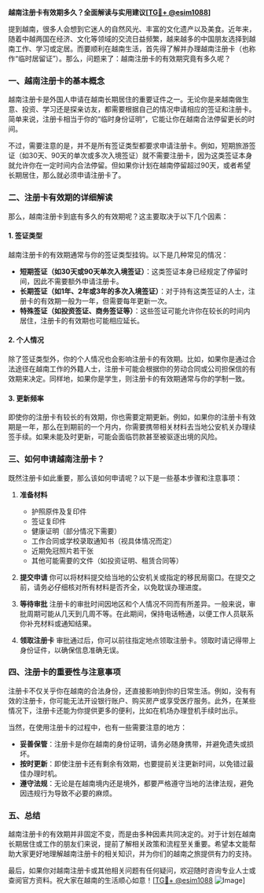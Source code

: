 **越南注册卡有效期多久？全面解读与实用建议[[TG💪+ @esim1088](https://t.me/s/esim1088)]**

提到越南，很多人会想到它迷人的自然风光、丰富的文化遗产以及美食。近年来，随着中越两国在经济、文化等领域的交流日益频繁，越来越多的中国朋友选择到越南工作、学习或定居。而要顺利在越南生活，首先得了解并办理越南注册卡（也称作“临时居留证”）。那么，问题来了：越南注册卡的有效期究竟有多久呢？

### 一、越南注册卡的基本概念

越南注册卡是外国人申请在越南长期居住的重要证件之一。无论你是来越南做生意、投资、学习还是探亲访友，都需要根据自己的情况申请相应的签证和注册卡。简单来说，注册卡相当于你的“临时身份证明”，它能让你在越南合法停留更长的时间。

不过，需要注意的是，并不是所有签证类型都要求申请注册卡。例如，短期旅游签证（如30天、90天的单次或多次入境签证）就不需要注册卡，因为这类签证本身就允许你在一定时间内合法停留。但如果你计划在越南停留超过90天，或者希望长期居住，那么就必须申请注册卡了。

### 二、注册卡有效期的详细解读

那么，越南注册卡到底有多久的有效期呢？这主要取决于以下几个因素：

#### 1. 签证类型
越南注册卡的有效期通常与你的签证类型挂钩。以下是几种常见的情况：
- **短期签证（如30天或90天单次入境签证）**：这类签证本身已经规定了停留时间，因此不需要额外申请注册卡。
- **长期签证（如1年、2年或3年的多次入境签证）**：对于持有这类签证的人士，注册卡的有效期一般为一年，但需要每年更新一次。
- **特殊签证（如投资签证、商务签证等）**：这些签证可能允许你在较长的时间内居住，注册卡的有效期也可能相应延长。

#### 2. 个人情况
除了签证类型外，你的个人情况也会影响注册卡的有效期。比如，如果你是通过合法途径在越南工作的外籍人士，注册卡可能会根据你的劳动合同或公司担保信的有效期来决定。同样地，如果你是学生，则注册卡的有效期通常与你的学制一致。

#### 3. 更新频率
即使你的注册卡有较长的有效期，你也需要定期更新。例如，如果你的注册卡有效期是一年，那么在到期前的一个月内，你需要携带相关材料去当地公安机关办理续签手续。如果未能及时更新，可能会面临罚款甚至被驱逐出境的风险。

### 三、如何申请越南注册卡？

既然注册卡如此重要，那么该如何申请呢？以下是一些基本步骤和注意事项：

1. **准备材料**
   - 护照原件及复印件
   - 签证复印件
   - 健康证明（部分情况下需要）
   - 工作合同或学校录取通知书（视具体情况而定）
   - 近期免冠照片若干张
   - 其他可能需要的文件（如投资证明、租赁合同等）

2. **提交申请**
   你可以将材料提交给当地的公安机关或指定的移民局窗口。在提交之前，请务必仔细核对所有材料是否齐全，以免耽误办理进度。

3. **等待审批**
   注册卡的审批时间因地区和个人情况不同而有所差异。一般来说，审批周期可能从几天到几周不等。在此期间，保持电话畅通，以便工作人员联系你补充材料或通知结果。

4. **领取注册卡**
   审批通过后，你可以前往指定地点领取注册卡。领取时请记得带上身份证件，以确保信息准确无误。

### 四、注册卡的重要性与注意事项

注册卡不仅关乎你在越南的合法身份，还直接影响到你的日常生活。例如，没有有效的注册卡，你可能无法开设银行账户、购买房产或享受医疗服务。此外，在某些情况下，注册卡还能为你提供更多的便利，比如在机场办理登机手续时出示。

当然，在使用注册卡的过程中，也有一些需要注意的地方：
- **妥善保管**：注册卡是你在越南的身份证明，请务必随身携带，并避免遗失或损坏。
- **按时更新**：即使注册卡还有剩余有效期，也要提前关注更新时间，以免错过最佳办理时机。
- **遵守法规**：无论是在越南境内还是境外，都要严格遵守当地的法律法规，避免因违规行为导致不必要的麻烦。

### 五、总结

越南注册卡的有效期并非固定不变，而是由多种因素共同决定的。对于计划在越南长期居住或工作的朋友们来说，提前了解相关政策和流程至关重要。希望本文能帮助大家更好地理解越南注册卡的相关知识，并为你们的越南之旅提供有力的支持。

最后，如果你对越南注册卡或其他相关问题有任何疑问，欢迎随时咨询专业人士或查阅官方资料。祝大家在越南的生活顺心如意！[[TG💪+ @esim1088](https://t.me/s/esim1088) ![Image](https://i.postimg.cc/4NQfJmqS/Snipaste-2025-05-13-00-14-12.png)]